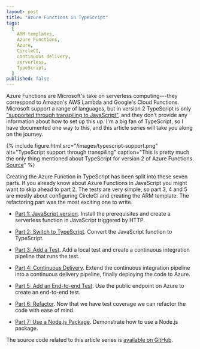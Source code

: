 ```yaml
---
layout: post
title: "Azure Functions in TypeScript"
tags:
  [
    ARM templates,
    Azure Functions,
    Azure,
    CircleCI,
    continuous delivery,
    serverless,
    TypeScript,
  ]
published: false
---
```


Azure Functions are Microsoft's take on serverless computing---they correspond to Amazon's AWS Lambda and Google's Cloud Functions. Microsoft support a range of languages, but in version 2 TypeScript is only ["supported through transpiling to JavaScript"](https://docs.microsoft.com/en-us/azure/azure-functions/functions-versions#languages), and they don't provide any information about how to set up this up. I'm a big fan of TypeScript, so I have documented one way to this, and this article series will take you along on the journey.

{% include figure.html
  src="/images/typescript-support.png"
  alt="TypeScript support through transpiling"
  caption="This is pretty much the only thing mentioned about TypeScript for version 2 of Azure Functions. <a href='https://docs.microsoft.com/en-us/azure/azure-functions/functions-versions#languages'>Source</a>"
%}

Creating the Azure Function in TypeScript has been split into these seven parts. If you already know about Azure Functions in JavaScript you might want to skip ahead to part 2. The tests are very simple, so part 3, 4 and 5 are mostly about configuring CircleCI and creating the ARM template. The refactoring part was the most exciting one to write.

- [Part 1: JavaScript version](/blog/2019/05/02/part-1-javascript-version). Install the prerequisites and create a serverless function in JavaScript triggered by HTTP.

- [Part 2: Switch to TypeScript](/blog/2019/05/03/part-2-switch-to-typescript). Convert the JavaScript function to TypeScript.

- [Part 3: Add a Test](/blog/2019/05/04/part-3-local-test). Add a local test and create a continuous integration pipeline that runs the test.

- [Part 4: Continuous Delivery](/blog/2019/05/05/part-4-continuous-delivery). Extend the continuous integration pipeline into a continuous delivery pipeline, finally deploying the code to Azure.

- [Part 5: Add an End-to-end Test](/blog/2019/05/06/part-5-end-to-end-test). Use the public endpoint on Azure to create an end-to-end test.

- [Part 6: Refactor](/blog/2019/05/07/part-6-refactor). Now that we have test coverage we can refactor the code with ease of mind.

- [Part 7: Use a Node.js Package](/blog/2019/05/08/part-7-node-package). Demonstrate how to use a Node.js package.

The source code related to this article series is [available on GitHub](https://github.com/janaagaard75/azure-functions-typescript).
